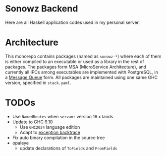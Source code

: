 # Sonowz Backend

Here are all Haskell application codes used in my personal server.

# Architecture

This monorepo contains packages (named as `sonowz-*`) where each of them is either compiled to an executable or used as a library in the rest of packages.
The packages form MSA (MicroService Architecture), and currently all IPCs among executables are implemented with PostgreSQL, in a [Message Queue](sonowz-core/src/Sonowz/Core/MessageQueue/Effect.hs) form.
All packages are maintained using one same GHC version, specified in `stack.yaml`.

# TODOs

- Use `NamedRoutes` when `servant` version 19.x lands
- Update to GHC 9.10
  - Use `GHC2024` language edition
  - Adapt to [exception backtrace](https://github.com/ghc-proposals/ghc-proposals/blob/master/proposals/0330-exception-backtraces.rst)
- Fix auto binary compilation in the source tree
- opaleye
  - update declarations of `ToFields` and `FromFields`
